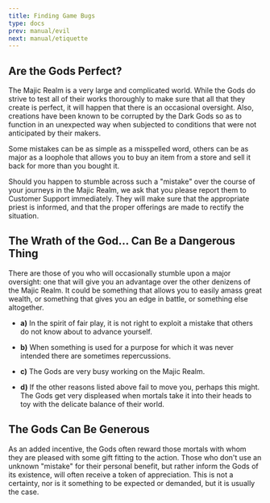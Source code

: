 ```yaml
---
title: Finding Game Bugs
type: docs
prev: manual/evil
next: manual/etiquette
---
```


## Are the Gods Perfect?

The Majic Realm is a very large and complicated world. While the Gods do strive to test all of their works thoroughly to make sure that all that they create is perfect, it will happen that there is an occasional oversight. Also, creations have been known to be corrupted by the Dark Gods so as to function in an unexpected way when subjected to conditions that were not anticipated by their makers.

Some mistakes can be as simple as a misspelled word, others can be as major as a loophole that allows you to buy an item from a store and sell it back for more than you bought it.

Should you happen to stumble across such a "mistake" over the course of your journeys in the Majic Realm, we ask that you please report them to Customer Support immediately. They will make sure that the appropriate priest is informed, and that the proper offerings are made to rectify the situation.

## The Wrath of the God… Can Be a Dangerous Thing

There are those of you who will occasionally stumble upon a major oversight: one that will give you an advantage over the other denizens of the Majic Realm. It could be something that allows you to easily amass great wealth, or something that gives you an edge in battle, or something else altogether.

- **a)** In the spirit of fair play, it is not right to exploit a mistake that others do not know about to advance yourself.
  
- **b)** When something is used for a purpose for which it was never intended there are sometimes repercussions.
  
- **c)** The Gods are very busy working on the Majic Realm.
  
- **d)** If the other reasons listed above fail to move you, perhaps this might. The Gods get very displeased when mortals take it into their heads to toy with the delicate balance of their world.

## The Gods Can Be Generous

As an added incentive, the Gods often reward those mortals with whom they are pleased with some gift fitting to the action. Those who don't use an unknown "mistake" for their personal benefit, but rather inform the Gods of its existence, will often receive a token of appreciation. This is not a certainty, nor is it something to be expected or demanded, but it is usually the case.
